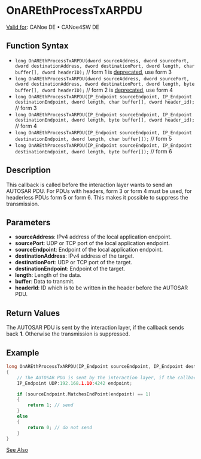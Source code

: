 # OnAREthProcessTxARPDU

[Valid for](../../../../Shared/FeatureAvailability.md): CANoe DE • CANoe4SW DE

## Function Syntax

- `long OnAREthProcessTxARPDU(dword sourceAddress, dword sourcePort, dword destinationAddress, dword destinationPort, dword length, char buffer[], dword headerID);` // form 1 is [deprecated](../../../Obsolete/CAPLfunctionsObsoleteOverview.md), use form 3
- `long OnAREthProcessTxARPDU(dword sourceAddress, dword sourcePort, dword destinationAddress, dword destinationPort, dword length, byte buffer[], dword headerID);` // form 2 is [deprecated](../../../Obsolete/CAPLfunctionsObsoleteOverview.md), use form 4
- `long OnAREthProcessTxARPDU(IP_Endpoint sourceEndpoint, IP_Endpoint destinationEndpoint, dword length, char buffer[], dword header_id);` // form 3
- `long OnAREthProcessTxARPDU(IP_Endpoint sourceEndpoint, IP_Endpoint destinationEndpoint, dword length, byte buffer[], dword header_id);` // form 4
- `long OnAREthProcessTxARPDU(IP_Endpoint sourceEndpoint, IP_Endpoint destinationEndpoint, dword length, char buffer[]);` // form 5
- `long OnAREthProcessTxARPDU(IP_Endpoint sourceEndpoint, IP_Endpoint destinationEndpoint, dword length, byte buffer[]);` // form 6

## Description

This callback is called before the interaction layer wants to send an AUTOSAR PDU. For PDUs with headers, form 3 or form 4 must be used, for headerless PDUs form 5 or form 6. This makes it possible to suppress the transmission.

## Parameters

- **sourceAddress**: IPv4 address of the local application endpoint.
- **sourcePort**: UDP or TCP port of the local application endpoint.
- **sourceEndpoint**: Endpoint of the local application endpoint.
- **destinationAddress**: IPv4 address of the target.
- **destinationPort**: UDP or TCP port of the target.
- **destinationEndpoint**: Endpoint of the target.
- **length**: Length of the data.
- **buffer**: Data to transmit.
- **headerId**: ID which is to be written in the header before the AUTOSAR PDU.

## Return Values

The AUTOSAR PDU is sent by the interaction layer, if the callback sends back **1**. Otherwise the transmission is suppressed.

## Example

```c
long OnAREthProcessTxARPDU(IP_Endpoint sourceEndpoint, IP_Endpoint destinationEndpoint, dword length, byte buffer[], dword header_id)
{ 
    // The AUTOSAR PDU is sent by the interaction layer, if the callback sends back 1
    IP_Endpoint UDP:192.168.1.10:4242 endpoint;

    if (sourceEndpoint.MatchesEndPoint(endpoint) == 1)
    {
        return 1; // send
    }
    else
    {
        return 0; // do not send
    }
}
```

[See Also](javascript:void(0);)
